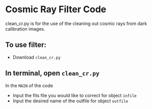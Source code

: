 # Cosmic Ray Filter Code

clean_cr.py is for the use of the cleaning out cosmic rays from dark calibration images.

## To use filter:

- Download ```clean_cr.py```

## In terminal, open ```clean_cr.py```

In the ```MAIN``` of the code
- Input the fits file you would like to correct for object ```infile```
- Input the desired name of the outfile for object ```outfile```
